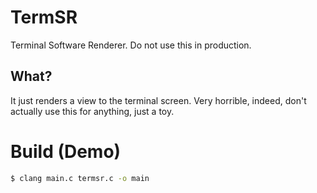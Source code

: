 # TermSR
Terminal Software Renderer.
Do not use this in production.
## What?
It just renders a view to the terminal screen. Very horrible, indeed, don't actually use this for anything, just a toy.

# Build (Demo)
```sh
$ clang main.c termsr.c -o main
```
